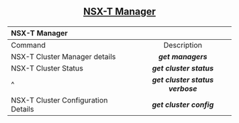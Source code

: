 ## <p align="center"><ins>NSX-T Manager</ins></p>
| NSX-T Manager ||
| :--- | :---: |
| Command | Description |
| NSX-T Cluster Manager details | ***get managers*** |
| NSX-T Cluster Status | ***get cluster status*** |
| ^ | ***get cluster status verbose*** |
| NSX-T Cluster Configuration Details | ***get cluster config*** |
